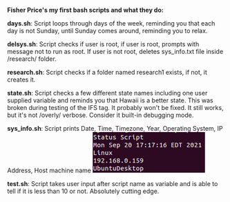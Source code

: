 **Fisher Price's my first bash scripts and what they do:**
                  
**days.sh**: Script loops through days of the week, reminding you that each day is not Sunday, until Sunday comes around, reminding you to relax.

**delsys.sh**: Script checks if user is root, if user is root, prompts with message not to run as root. If user is not root, deletes sys_info.txt file inside /research/ folder.

**research.sh**: Script checks if a folder named research1 exists, if not, it creates it. 

**state.sh**: Script checks a few different state names including one user supplied variable and reminds you that Hawaii is a better state. This was broken during testing of the IFS tag. It probably won't be fixed. It still works, but it's not /overly/ verbose. Consider it built-in debugging mode.

**sys_info.sh**: Script prints Date, Time, Timezone, Year, Operating System, IP Address, Host machine name
![2021-09-20_17-19-03](2021-09-20_17-19-03.png)

**test.sh**: Script takes user input after script name as variable and is able to tell if it is less than 10 or not. Absolutely cutting edge.